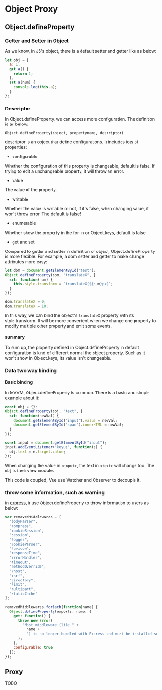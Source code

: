 # Object Proxy

## Object.defineProperty

### Getter and Setter in Object

As we know, in JS's object, there is a default setter and getter like as below:

```js
let obj = {
  a: 1,
  get a() {
    return 1;
  },
  set a(num) {
    console.log(this.a);
  }
};
```

### Descriptor

In Object.defineProperty, we can access more configuration. The definition is as below:

`Object.defineProperty(object, propertyname, descriptor)`

descriptor is an object that define configurations. It includes lots of properties:

- configurable

Whether the configuration of this property is changeable, default is false. If trying to edit a unchangeable property, it will
throw an error.

- value

The value of the property.

- writable

Whether the value is writable or not, if it's false, when changing value,
it won't throw error. The default is false!

- enumerable

Whether show the property in the for-in or Object.keys, default is false

- get and set

Compared to getter and setter in definition of object, Object.defineProperty is more flexible. For example, a
dom setter and getter to make change attributes more easy:

```js
let dom = document.getElementById("test");
Object.defineProperty(dom, "translateX", {
  set: function(num) {
    this.style.transform = `translateX(${num}px)`;
  }
});

dom.translateX = 0;
dom.translateX = 10;
```

In this way, we can bind the object's `translateX` property with its style.transform. It will be more convenient when we change one property to modify multiple other property and emit some events.

#### summary

To sum up, the property defined in Object.defineProperty in default configuration is kind of different normal the object
property. Such as it won't show in Object.keys, its value isn't changeable.

### Data two way binding

#### Basic binding

In MVVM, Object.defineProperty is common. There is a basic and simple example about it:

```js
const obj = {};
Object.defineProperty(obj, "text", {
  set: function(newVal) {
    document.getElementById("input").value = newVal;
    document.getElementById("span").innerHTML = newVal;
  }
});

const input = document.getElementById("input");
input.addEventListener("keyup", function(e) {
  obj.text = e.target.value;
});
```

When changing the value in `<input>`, the text in `<text>` will change too. The `obj` is their view module.

This code is coupled, Vue use Watcher and Observer to decouple it.

### throw some information, such as warning

In [express](https://github.com/expressjs/express/blob/master/lib/express.js), it use Object.defineProperty to throw information to users as below:

```js
var removedMiddlewares = [
  "bodyParser",
  "compress",
  "cookieSession",
  "session",
  "logger",
  "cookieParser",
  "favicon",
  "responseTime",
  "errorHandler",
  "timeout",
  "methodOverride",
  "vhost",
  "csrf",
  "directory",
  "limit",
  "multipart",
  "staticCache"
];

removedMiddlewares.forEach(function(name) {
  Object.defineProperty(exports, name, {
    get: function() {
      throw new Error(
        "Most middleware (like " +
          name +
          ") is no longer bundled with Express and must be installed separately. Please see https://github.com/senchalabs/connect#middleware."
      );
    },
    configurable: true
  });
});
```

## Proxy

TODO
